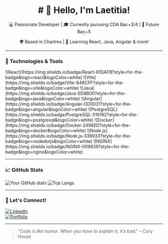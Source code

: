 <h1 align="center"># 👋 Hello, I'm Laetitia!</h1>

<p align="center">💻 Passionate Developer | 🎓 Currently pursuing CDA Bac+3/4 | 🚀 Future Bac+5  </p>
<p align="center">🌍 Based in Chartres | 🌱 Learning React, Java, Angular & more! </p>

---

### 🚀 Technologies & Tools

<div>![React](https://img.shields.io/badge/React-61DAFB?style=for-the-badge&logo=react&logoColor=white)
![Vite](https://img.shields.io/badge/Vite-646CFF?style=for-the-badge&logo=vite&logoColor=white)
![Java](https://img.shields.io/badge/Java-ED8B00?style=for-the-badge&logo=java&logoColor=white)
![Angular](https://img.shields.io/badge/Angular-DD0031?style=for-the-badge&logo=angular&logoColor=white)
![PostgreSQL](https://img.shields.io/badge/PostgreSQL-316192?style=for-the-badge&logo=postgresql&logoColor=white)
![Docker](https://img.shields.io/badge/Docker-2496ED?style=for-the-badge&logo=docker&logoColor=white)
![Node.js](https://img.shields.io/badge/Node.js-339933?style=for-the-badge&logo=nodedotjs&logoColor=white)  
![NGINX](https://img.shields.io/badge/NGINX-009639?style=for-the-badge&logo=nginx&logoColor=white)</div>

---

### 📈 GitHub Stats

![Your GitHub stats](https://github-readme-stats.vercel.app/api?username=laetitia-piat&show_icons=true&theme=radical)
![Top Langs](https://github-readme-stats.vercel.app/api/top-langs/?username=laetitia-piat&layout=compact&theme=radical)

---

### 🔗 Let's Connect!

[![LinkedIn](https://img.shields.io/badge/LinkedIn-0077B5?style=for-the-badge&logo=linkedin&logoColor=white)](https://linkedin.com/in/laetitia-piat)  
[![Portfolio](https://img.shields.io/badge/Portfolio-000?style=for-the-badge&logo=ko-fi&logoColor=white)](https://laetitia-piat.fr)

---

> *"Code is like humor. When you have to explain it, it’s bad."* – Cory House

